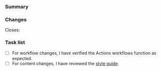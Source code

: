### Summary
<!-- A clear and concise description of what the problem or opportunity is. -->


### Changes
<!-- Describe the changes this pull request introduces. -->


<!-- If there's an existing issue for your change, please link to it below next to "Closes".
If there's _not_ an existing issue, please open one first to make it more likely that this update will be accepted. -->

Closes:

### Task list

- [ ] For workflow changes, I have verified the Actions workflows function as expected.
- [ ] For content changes, I have reviewed the [style guide](https://github.com/github/docs/blob/main/contributing/content-style-guide.md).
